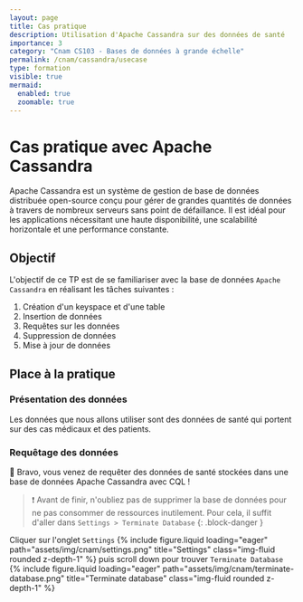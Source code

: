 ```yaml
---
layout: page
title: Cas pratique
description: Utilisation d'Apache Cassandra sur des données de santé
importance: 3
category: "Cnam CS103 - Bases de données à grande échelle"
permalink: /cnam/cassandra/usecase
type: formation
visible: true
mermaid:
  enabled: true
  zoomable: true
---
```


# Cas pratique avec Apache Cassandra

Apache Cassandra est un système de gestion de base de données distribuée open-source conçu pour gérer de grandes quantités de données à travers de nombreux serveurs sans point de défaillance. Il est idéal pour les applications nécessitant une haute disponibilité, une scalabilité horizontale et une performance constante.

## Objectif

L'objectif de ce TP est de se familiariser avec la base de données `Apache Cassandra` en réalisant les tâches suivantes :
1. Création d'un keyspace et d'une table
2. Insertion de données 
3. Requêtes sur les données
4. Suppression de données
5. Mise à jour de données

[//]: # (6. Création d'un index)

## Place à la pratique

### Présentation des données

Les données que nous allons utiliser sont des données de santé qui portent sur des cas médicaux et des patients.

### Requêtage des données


:tada: Bravo, vous venez de requêter des données de santé stockées dans une base de données Apache Cassandra avec CQL !

> :exclamation: Avant de finir, n'oubliez pas de supprimer la base de données pour ne pas consommer de ressources inutilement. Pour cela, il suffit d'aller dans `Settings > Terminate Database`
{: .block-danger }

Cliquer sur l'onglet `Settings`
{% include figure.liquid loading="eager" path="assets/img/cnam/settings.png" title="Settings" class="img-fluid rounded z-depth-1" %}
puis scroll down pour trouver `Terminate Database`
{% include figure.liquid loading="eager" path="assets/img/cnam/terminate-database.png" title="Terminate database" class="img-fluid rounded z-depth-1" %}

